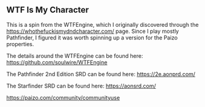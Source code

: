 ## WTF Is My Character

This is a spin from the WTFEngine, which I originally discovered through the https://whothefuckismydndcharacter.com/ page. Since I play mostly Pathfinder, I figured it was worth spinning up a version for the Paizo properties.

The details around the WTFEngine can be found here: https://github.com/soulwire/WTFEngine

The Pathfinder 2nd Edition SRD can be found here: https://2e.aonprd.com/

The Starfinder SRD can be found here: https://aonsrd.com/

https://paizo.com/community/communityuse
